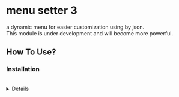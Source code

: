 # menu setter 3
a dynamic menu for easier customization using by json.
<br>
This module is under development and will become more powerful.


<summary><h2>How To Use?</h2><summary>
<h3>Installation</h3>

<br>
<details>
+ install with pip package manager in cmd or terminal:

<br>

```
pip install menu_setter 
```
<details>
  
<h3>Initialization</h3>
+ init config files with following command:

<br>

```
python3 -m menu_setter ms-init
```

<br>

> [!TIP]
>  if `ms_config` directory is exist but json file does not exist use `-j` option for create a ready-made menu template in Jason format:
> <br>
> ```python3 -m menu_setter ms-init -j```

<b>More Commands & Options</b>

<br>

| Left-aligned | Center-aligned | Right-aligned |
| :---         |     :---:      |          ---: |
| git status   | git status     | git status    |
| git diff     | git diff       | git diff      |

# How To Dev?
...
